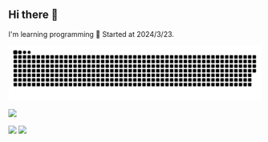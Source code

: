 ## Hi there 👋
I'm learning programming 🔰
Started at 2024/3/23.</br>

<picture>
  <source media="(prefers-color-scheme: dark)" srcset="https://raw.githubusercontent.com/obregonia1/obregonia1/master/img/snake-dark.svg">
  <source media="(prefers-color-scheme: light)" srcset="https://raw.githubusercontent.com/obregonia1/obregonia1/master/img/snake.svg">
  <img alt="github contribution grid snake animation" src="https://raw.githubusercontent.com/obregonia1/obregonia1/master/img/snake.svg">
</picture>

![](http://github-profile-summary-cards.vercel.app/api/cards/profile-details?username=Rintaro196&theme=dracula)

![](https://github-readme-stats.vercel.app/api/top-langs?username=Rintaro196&theme=dracula&layout=compact)
![](http://github-profile-summary-cards.vercel.app/api/cards/stats?username=Rintaro196&theme=dracula)
<!--
**Rintaro196/Rintaro196** is a ✨ _special_ ✨ repository because its `README.md` (this file) appears on your GitHub profile.

Here are some ideas to get you started:

- 🔭 I’m currently working on ...
- 🌱 I’m currently learning ...
- 👯 I’m looking to collaborate on ...
- 🤔 I’m looking for help with ...
- 💬 Ask me about ...
- 📫 How to reach me: ...
- 😄 Pronouns: ...
- ⚡ Fun fact: ...
-->
